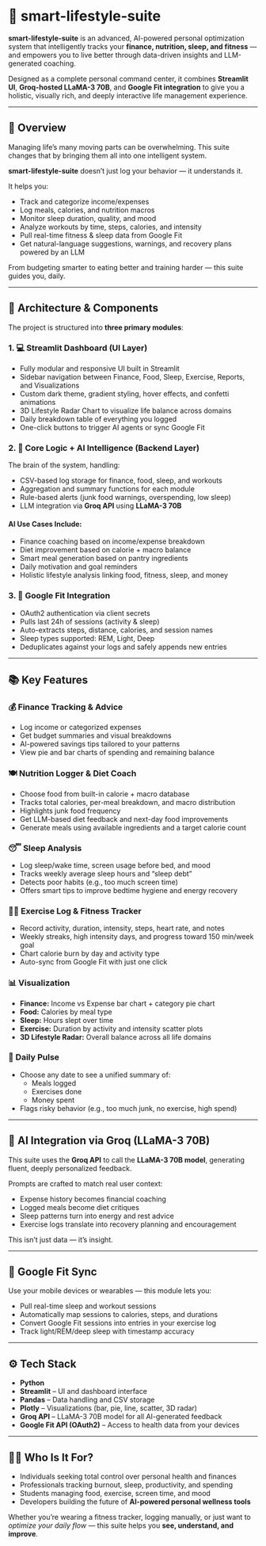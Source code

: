 

# 🌟 smart-lifestyle-suite

**smart-lifestyle-suite** is an advanced, AI-powered personal optimization system that intelligently tracks your **finance, nutrition, sleep, and fitness** — and empowers you to live better through data-driven insights and LLM-generated coaching.

Designed as a complete personal command center, it combines **Streamlit UI**, **Groq-hosted LLaMA-3 70B**, and **Google Fit integration** to give you a holistic, visually rich, and deeply interactive life management experience.

---

## 🧠 Overview

Managing life’s many moving parts can be overwhelming. This suite changes that by bringing them all into one intelligent system.

**smart-lifestyle-suite** doesn’t just log your behavior — it understands it.

It helps you:
- Track and categorize income/expenses
- Log meals, calories, and nutrition macros
- Monitor sleep duration, quality, and mood
- Analyze workouts by time, steps, calories, and intensity
- Pull real-time fitness & sleep data from Google Fit
- Get natural-language suggestions, warnings, and recovery plans powered by an LLM

From budgeting smarter to eating better and training harder — this suite guides you, daily.

---

## 🔧 Architecture & Components

The project is structured into **three primary modules**:

### 1. 💻 Streamlit Dashboard (UI Layer)

- Fully modular and responsive UI built in Streamlit
- Sidebar navigation between Finance, Food, Sleep, Exercise, Reports, and Visualizations
- Custom dark theme, gradient styling, hover effects, and confetti animations
- 3D Lifestyle Radar Chart to visualize life balance across domains
- Daily breakdown table of everything you logged
- One-click buttons to trigger AI agents or sync Google Fit

### 2. 🧠 Core Logic + AI Intelligence (Backend Layer)

The brain of the system, handling:
- CSV-based log storage for finance, food, sleep, and workouts
- Aggregation and summary functions for each module
- Rule-based alerts (junk food warnings, overspending, low sleep)
- LLM integration via **Groq API** using **LLaMA-3 70B**

#### AI Use Cases Include:
- Finance coaching based on income/expense breakdown
- Diet improvement based on calorie + macro balance
- Smart meal generation based on pantry ingredients
- Daily motivation and goal reminders
- Holistic lifestyle analysis linking food, fitness, sleep, and money

### 3. 📲 Google Fit Integration

- OAuth2 authentication via client secrets
- Pulls last 24h of sessions (activity & sleep)
- Auto-extracts steps, distance, calories, and session names
- Sleep types supported: REM, Light, Deep
- Deduplicates against your logs and safely appends new entries

---

## 📚 Key Features

### 💰 Finance Tracking & Advice
- Log income or categorized expenses
- Get budget summaries and visual breakdowns
- AI-powered savings tips tailored to your patterns
- View pie and bar charts of spending and remaining balance

### 🍽️ Nutrition Logger & Diet Coach
- Choose food from built-in calorie + macro database
- Tracks total calories, per-meal breakdown, and macro distribution
- Highlights junk food frequency
- Get LLM-based diet feedback and next-day food improvements
- Generate meals using available ingredients and a target calorie count

### 😴 Sleep Analysis
- Log sleep/wake time, screen usage before bed, and mood
- Tracks weekly average sleep hours and “sleep debt”
- Detects poor habits (e.g., too much screen time)
- Offers smart tips to improve bedtime hygiene and energy recovery

### 🏋️‍♂️ Exercise Log & Fitness Tracker
- Record activity, duration, intensity, steps, heart rate, and notes
- Weekly streaks, high intensity days, and progress toward 150 min/week goal
- Chart calorie burn by day and activity type
- Auto-sync from Google Fit with just one click

### 📊 Visualization
- **Finance:** Income vs Expense bar chart + category pie chart
- **Food:** Calories by meal type
- **Sleep:** Hours slept over time
- **Exercise:** Duration by activity and intensity scatter plots
- **3D Lifestyle Radar:** Overall balance across all life domains

### 📆 Daily Pulse
- Choose any date to see a unified summary of:
  - Meals logged
  - Exercises done
  - Money spent
- Flags risky behavior (e.g., too much junk, no exercise, high spend)

---

## 🤖 AI Integration via Groq (LLaMA-3 70B)

This suite uses the **Groq API** to call the **LLaMA-3 70B model**, generating fluent, deeply personalized feedback.

Prompts are crafted to match real user context:
- Expense history becomes financial coaching
- Logged meals become diet critiques
- Sleep patterns turn into energy and rest advice
- Exercise logs translate into recovery planning and encouragement

This isn’t just data — it’s insight.

---

## 🔁 Google Fit Sync

Use your mobile devices or wearables — this module lets you:
- Pull real-time sleep and workout sessions
- Automatically map sessions to calories, steps, and durations
- Convert Google Fit sessions into entries in your exercise log
- Track light/REM/deep sleep with timestamp accuracy

---

## ⚙️ Tech Stack

- **Python**
- **Streamlit** – UI and dashboard interface
- **Pandas** – Data handling and CSV storage
- **Plotly** – Visualizations (bar, pie, line, scatter, 3D radar)
- **Groq API** – LLaMA-3 70B model for all AI-generated feedback
- **Google Fit API (OAuth2)** – Access to health data from your devices

---

## 🧑‍💼 Who Is It For?

- Individuals seeking total control over personal health and finances
- Professionals tracking burnout, sleep, productivity, and spending
- Students managing food, exercise, screen time, and mood
- Developers building the future of **AI-powered personal wellness tools**

Whether you’re wearing a fitness tracker, logging manually, or just want to *optimize your daily flow* — this suite helps you **see, understand, and improve**.
